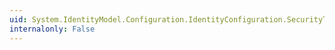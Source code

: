 ```yaml
---
uid: System.IdentityModel.Configuration.IdentityConfiguration.SecurityTokenHandlers
internalonly: False
---
```

